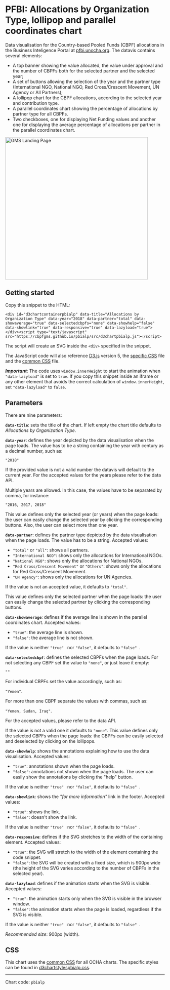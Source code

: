 # PFBI: Allocations by Organization Type, lollipop and parallel coordinates chart

Data visualisation for the Country-based Pooled Funds (CBPF) allocations in the Business Inteligence Portal at [pfbi.unocha.org](https://pfbi.unocha.org). The datavis contains several elements:

- A top banner showing the value allocated, the value under approval and the number of CBPFs both for the selected partner and the selected year;
- A set of buttons allowing the selection of the year and the partner type (International NGO, National NGO, Red Cross/Crescent Movement, UN Agency or All Partners);
- A lollipop chart for the CBPF allocations, according to the selected year and contribution type.
- A parallel coordinates chart showing the percentage of allocations by partner type for all CBPFs.
- Two checkboxes, one for displaying Net Funding values and another one for displaying the average percentage of allocations per partner in the parallel coordinates chart.

<img alt="GMS Landing Page" src="https://cbpfgms.github.io/img/thumbnails/pbialp.png" width="450">

## Getting started

Copy this snippet to the HTML:

```<div id="d3chartcontainerpbialp" data-title="Allocations by Organization Type" data-year="2018" data-partner="total" data-showaverage="true" data-selectedcbpfs="none" data-showhelp="false" data-showlink="true" data-responsive="true" data-lazyload="true"></div><script type="text/javascript" src="https://cbpfgms.github.io/pbialp/src/d3chartpbialp.js"></script>```

The script will create an SVG inside the `<div>` specified in the snippet.

The JavaScript code will also reference [D3.js](https://d3js.org) version 5, the [specific CSS](https://github.com/CBPFGMS/cbpfgms.github.io/raw/master/css/d3chartstylespbialp.css) file and the [common CSS](https://github.com/CBPFGMS/cbpfgms.github.io/raw/master/css/d3chartstyles.css) file.

***Important***: The code uses `window.innerHeight` to start the animation when `"data-lazyload"` is set to `true`. If you copy this snippet inside an iframe or any other element that avoids the correct calculation of `window.innerHeight`, set `"data-lazyload"` to `false`.

## Parameters

There are nine parameters:

**`data-title`**: sets the title of the chart. If left empty the chart title defaults to *Allocations by Organization Type*.

**`data-year`**: defines the year depicted by the data visualisation when the page loads. The value has to be a string containing the year with century as a decimal number, such as:

 `"2018"`

If the provided value is not a valid number the datavis will default to the current year. For the accepted values for the years please refer to the data API.

Multiple years are allowed. In this case, the values have to be separated by comma, for instance:

`"2016, 2017, 2018"`

This value defines only the selected year (or years) when the page loads: the user can easily change the selected year by clicking the corresponding buttons. Also, the user can select more than one year.

**`data-partner`**: defines the partner type depicted by the data visualisation when the page loads. The value has to be a string. Accepted values:

- `"total"` or `"all"`: shows all partners.
- `"International NGO"`: shows only the allocations for International NGOs.
- `"National NGO"`: shows only the allocations for National NGOs.
- `"Red Cross/Crescent Movement"` or `"Others"`: shows only the allocations for Red Cross/Crescent Movement.
- `"UN Agency"`: shows only the allocations for UN Agencies.

If the value is not an accepted value, it defaults to `"total"`.

This value defines only the selected partner when the page loads: the user can easily change the selected partner by clicking the corresponding buttons.

**`data-showaverage`**: defines if the average line is shown in the parallel coordinates chart. Accepted values:

- `"true"`: the average line is shown.
- `"false"`: the average line is not shown.  

If the value is neither `"true" ` nor `"false"`, it defaults to `"false" `.

**`data-selectedcbpf`**: defines the selected CBPFs when the page loads. For not selecting any CBPF set the value to `"none"`, or just leave it empty:

`""`

For individual CBPFs set the value accordingly, such as:

`"Yemen"`.

For more than one CBPF separate the values with commas, such as:

`"Yemen, Sudan, Iraq"`.

For the accepted values, please refer to the data API.

If the value is not a valid one it defaults to `"none"`. This value defines only the selected CBPFs when the page loads: the CBPFs can be easily selected and deselected by clicking on the lollipops.

**`data-showhelp`**: shows the annotations explaining how to use the data visualisation. Accepted values:

- `"true"`: annotations shown when the page loads.
- `"false"`: annotations not shown when the page loads. The user can easily show the annotations by clicking the "help" button.

If the value is neither `"true" ` nor `"false"`, it defaults to `"false" `.

**`data-showlink`**: shows the *"for more information"* link in the footer. Accepted values:

- `"true"`: shows the link.
- `"false"`: doesn't show the link.

If the value is neither `"true" ` nor `"false"`, it defaults to `"false" `.

**`data-responsive`**: defines if the SVG stretches to the width of the containing element. Accepted values:

- `"true"`: the SVG will stretch to the width of the element containing the code snippet.
- `"false"`: the SVG will be created with a fixed size, which is 900px wide (the height of the SVG varies according to the number of CBPFs in the selected year).

**`data-lazyload`**: defines if the animation starts when the SVG is visible. Accepted values:

- `"true"`: the animation starts only when the SVG is visible in the browser window.
- `"false"`: the animation starts when the page is loaded, regardless if the SVG is visible.

If the value is neither `"true" ` nor `"false"`, it defaults to `"false" `.

*Recommended size*: 900px (width).


## CSS

This chart uses the [common CSS](https://github.com/CBPFGMS/cbpfgms.github.io/raw/master/css/) for all OCHA charts. The specific styles can be found in [d3chartstylespbialp.css](https://github.com/CBPFGMS/cbpfgms.github.io/blob/master/css/d3chartstylespbialp.css).

---
Chart code: `pbialp`
